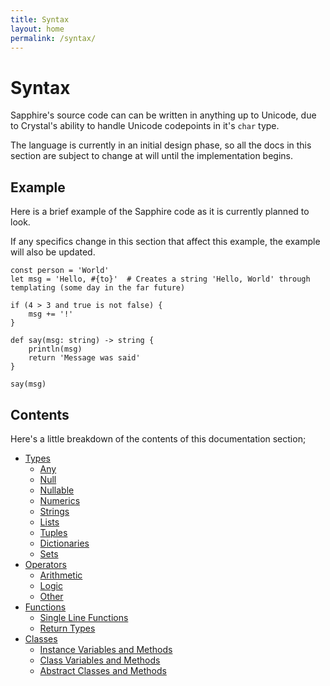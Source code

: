 ```yaml
---
title: Syntax
layout: home
permalink: /syntax/
---
```


# Syntax
Sapphire's source code can can be written in anything up to Unicode, due to Crystal's ability to handle Unicode codepoints in it's `char` type.

The language is currently in an initial design phase, so all the docs in this section are subject to change at will until the implementation begins.

## Example
Here is a brief example of the Sapphire code as it is currently planned to look.

If any specifics change in this section that affect this example, the example will also be updated.
```sapphire
const person = 'World'
let msg = 'Hello, #{to}'  # Creates a string 'Hello, World' through templating (some day in the far future)

if (4 > 3 and true is not false) {
    msg += '!'
}

def say(msg: string) -> string {
    println(msg)
    return 'Message was said'
}

say(msg)
```

## Contents
Here's a little breakdown of the contents of this documentation section;

- [Types](./datatypes/)
    - [Any](./datatypes/#any)
    - [Null](./datatypes/#null)
    - [Nullable](./datatypes/#nullable-types)
    - [Numerics](./datatypes/#numerics)
    - [Strings](./datatypes/#strings)
    - [Lists](./datatypes/#lists)
    - [Tuples](./datatypes/#tuples)
    - [Dictionaries](./datatypes/#dictionaries)
    - [Sets](./datatypes/#sets)
- [Operators](./operators/)
    - [Arithmetic](./operators/#arithmetic)
    - [Logic](./operators/#logic)
    - [Other](./operators/#other)
- [Functions](./functions/)
    - [Single Line Functions](./functions/#single-line-functions)
    - [Return Types](./functions/#return-types)
- [Classes](./classes/)
    - [Instance Variables and Methods](./classes/#instance-variables-and-methods)
    - [Class Variables and Methods](./classes/#class-variables-and-methods)
    - [Abstract Classes and Methods](./classes/#abstract-classes-and-methods)
